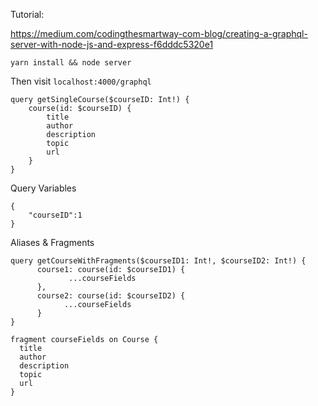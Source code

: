 Tutorial:

https://medium.com/codingthesmartway-com-blog/creating-a-graphql-server-with-node-js-and-express-f6dddc5320e1

`yarn install && node server`

Then visit `localhost:4000/graphql`

```
query getSingleCourse($courseID: Int!) {
    course(id: $courseID) {
        title
        author
        description
        topic
        url
    }
}
```

Query Variables

```
{ 
    "courseID":1
}
````

Aliases & Fragments

```
query getCourseWithFragments($courseID1: Int!, $courseID2: Int!) {
      course1: course(id: $courseID1) {
             ...courseFields
      },
      course2: course(id: $courseID2) {
            ...courseFields
      } 
}

fragment courseFields on Course {
  title
  author
  description
  topic
  url
}

```